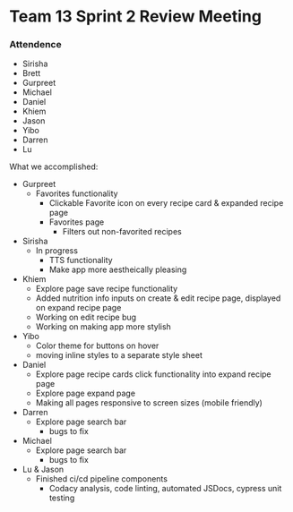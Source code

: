 # Team 13 Sprint 2 Review Meeting

### Attendence
- Sirisha
- Brett
- Gurpreet
- Michael
- Daniel
- Khiem
- Jason
- Yibo
- Darren
- Lu

What we accomplished: 
- Gurpreet
  - Favorites functionality
    - Clickable Favorite icon on every recipe card & expanded recipe page
    - Favorites page
      - Filters out non-favorited recipes
- Sirisha
  - In progress 
    - TTS functionality
    - Make app more aestheically pleasing
- Khiem
  - Explore page save recipe functionality
  - Added nutrition info inputs on create & edit recipe page, displayed on expand recipe page
  - Working on edit recipe bug
  - Working on making app more stylish
- Yibo
  - Color theme for buttons on hover
  - moving inline styles to a separate style sheet
- Daniel
  - Explore page recipe cards click functionality into expand recipe page
  - Explore page expand page
  - Making all pages responsive to screen sizes (mobile friendly)
- Darren
  - Explore page search bar
    - bugs to fix 
- Michael
  - Explore page search bar 
    - bugs to fix
- Lu & Jason
  - Finished ci/cd pipeline components
    - Codacy analysis, code linting, automated JSDocs, cypress unit testing 
